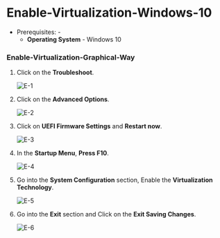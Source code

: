 # Enable-Virtualization-Windows-10

- Prerequisites: -
  - **Operating System** - Windows 10

### Enable-Virtualization-Graphical-Way

1. Click on the **Troubleshoot**.

    ![E-1](../../images/E-1.png)

2. Click on the **Advanced Options**.

    ![E-2](../../images/E-2.png)

3. Click on **UEFI Firmware Settings** and **Restart now**.

    ![E-3](../../images/E-3.png)

4. In the **Startup Menu**, **Press F10**.

    ![E-4](../../images/E-4.png)

5. Go into the **System Configuration** section, Enable the **Virtualization Technology**.

    ![E-5](../../images/E-5.png)

6. Go into the **Exit** section and Click on the **Exit Saving Changes**.

    ![E-6](../../images/E-6.png) 